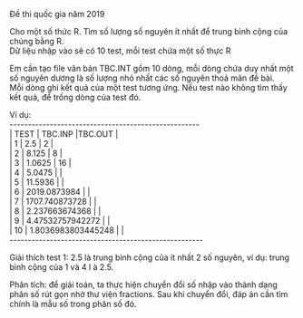 Đề thi quốc gia năm 2019

Cho một số thức R. Tìm số lượng số nguyên ít nhất để trung bình cộng của chúng bằng R.<br/>
Dữ liệu nhập vào sẽ có 10 test, mỗi test chứa một số thực R <br/>

Em cần tạo file văn bản TBC.INT gồm 10 dòng, mỗi dòng chứa duy nhất một số nguyên dương là số lượng nhỏ nhất các số nguyên thoả mãn đề bài. <br/>
Mỗi dòng ghi kết quả của một test tương ứng. Nếu test nào không tìm thấy kết quả, để trống dòng của test đó.<br/>

Ví dụ:<br/>
----------------------------------------------------<br/>
|   TEST   | TBC.INP                   |TBC.OUT     |<br/>
| 1        | 2.5                       | 2          |<br/>
| 2        | 8.125                     | 8          |<br/>
| 3        | 1.0625                    | 16         |<br/>
| 4        | 5.0475                    |            |<br/>
| 5        | 11.5936                   |            |<br/>
| 6        | 2019.0873984              |            |<br/>
| 7        | 1707.740873728            |            |<br/>
| 8        | 2.237663674368            |            |<br/>
| 9        | 4.47532757942272          |            |<br/>
| 10       | 1.8036983803445248        |            |<br/>
-----------------------------------------------------<br/>

Giải thích test 1: 2.5 là trung bình cộng của ít nhất 2 số nguyên, ví dụ: trung bình cộng của 1 và 4 l à 2.5.<br/>

Phân tích: để giải toán, ta thực hiện chuyển đổi số nhập vào thành dạng phân số rút gọn nhờ thư viện fractions. Sau khi chuyển đổi, đáp án cần tìm chính là mẫu số trong phân số đó.<br/>